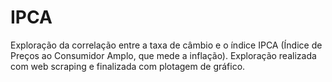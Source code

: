 # IPCA
Exploração da correlação entre a taxa de câmbio e o índice IPCA (Índice de Preços ao Consumidor Amplo, que mede a inflação). Exploração realizada com web scraping e finalizada com plotagem de gráfico.
